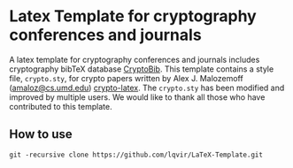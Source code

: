 # Latex Template for cryptography conferences and journals

A latex template for cryptography conferences and journals includes cryptography bibTeX database [CryptoBib](https://cryptobib.di.ens.fr/). 
This template contains a style file, `crypto.sty`, for crypto papers written by Alex J. Malozemoff (amaloz@cs.umd.edu) [crypto-latex](https://github.com/amaloz/crypto-latex). 
The `crypto.sty` has been modified and improved by multiple users. We would like to thank all those who have contributed to this template.


## How to use
```
git -recursive clone https://github.com/lqvir/LaTeX-Template.git
```
